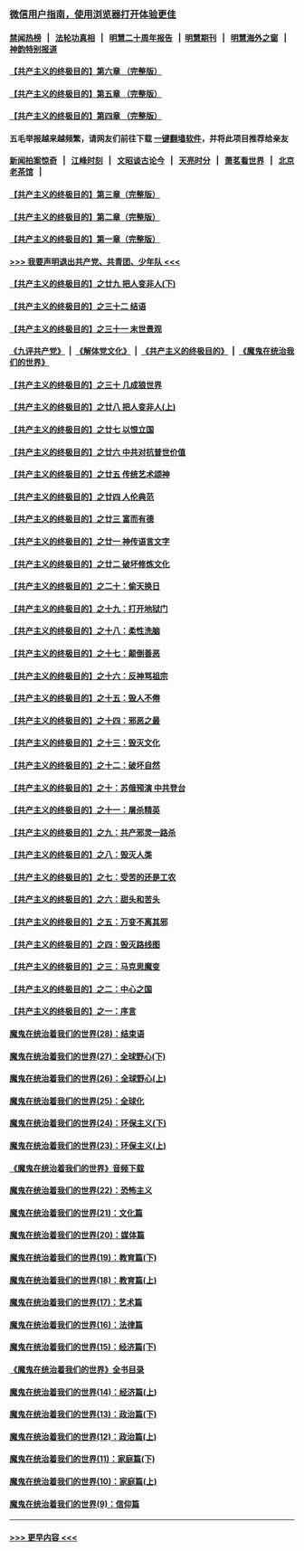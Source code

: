 ### [微信用户指南，使用浏览器打开体验更佳](https://github.com/gfw-breaker/banned-news1/blob/master/indexes/wechat-guide.md?t=0)
#### [禁闻热榜](热点新闻.md?t=0)  &nbsp;&nbsp;|&nbsp;&nbsp; [法轮功真相](https://github.com/gfw-breaker/truth/blob/master/README.md?t=0) &nbsp;&nbsp;|&nbsp;&nbsp; [明慧二十周年报告](https://github.com/gfw-breaker/mh-reports/blob/master/README.md?t=0) &nbsp;&nbsp;|&nbsp;&nbsp;[明慧期刊](https://github.com/gfw-breaker/mh-qikan) &nbsp;&nbsp;|&nbsp;&nbsp; [明慧海外之窗](https://github.com/gfw-breaker/mh-news/blob/master/README.md?t=0) &nbsp;&nbsp;|&nbsp;&nbsp; [神韵特别报道](https://github.com/gfw-breaker/mh-news/blob/master/shenyun.md?t=0)
#### [【共产主义的终极目的】第六章 （完整版）](../pages/nsc422/n11428913.md?t=02161234) 
#### [【共产主义的终极目的】第五章 （完整版）](../pages/nsc422/n11428912.md?t=02161234) 
#### [【共产主义的终极目的】第四章 （完整版）](../pages/nsc422/n11428907.md?t=02161234) 
#### 五毛举报越来越频繁，请网友们前往下载 [一键翻墙软件](https://github.com/gfw-breaker/ssr-accounts)，并将此项目推荐给亲友
#### [新闻拍案惊奇](https://github.com/gfw-breaker/banned-news1/blob/master/pages/link4.md) &nbsp;&nbsp;|&nbsp;&nbsp; [江峰时刻](https://github.com/gfw-breaker/banned-news1/blob/master/pages/link4.md) &nbsp;&nbsp;|&nbsp;&nbsp; [文昭谈古论今](https://github.com/gfw-breaker/banned-news1/blob/master/pages/link4.md) &nbsp;&nbsp;|&nbsp;&nbsp; [天亮时分](https://github.com/gfw-breaker/banned-news1/blob/master/pages/link4.md) &nbsp;&nbsp;|&nbsp;&nbsp; [萧茗看世界](https://github.com/gfw-breaker/banned-news1/blob/master/pages/link4.md) &nbsp;&nbsp;|&nbsp;&nbsp; [北京老茶馆](https://github.com/gfw-breaker/banned-news1/blob/master/pages/link4.md) &nbsp;&nbsp;|&nbsp;&nbsp; 
#### [【共产主义的终极目的】第三章（完整版）](../pages/nsc422/n11428848.md?t=02161234) 
#### [【共产主义的终极目的】第二章（完整版）](../pages/nsc422/n11428831.md?t=02161234) 
#### [【共产主义的终极目的】第一章（完整版）](../pages/nsc422/n11417651.md?t=02161234) 
#### [>>> 我要声明退出共产党、共青团、少年队 <<<](https://github.com/begood0513/goodnews/blob/master/quit/letter.md) 
#### [【共产主义的终极目的】之廿九 把人变非人(下)](../pages/nsc422/n11344140.md?t=02161234) 
#### [【共产主义的终极目的】之三十二 结语](../pages/nsc422/n11360535.md?t=02161234) 
#### [【共产主义的终极目的】之三十一 末世景观](../pages/nsc422/n11351129.md?t=02161234) 
#### [《九评共产党》](https://github.com/begood0513/9ping.md/blob/master/README.md) &nbsp;|&nbsp; [《解体党文化》](../../../../jtdwh.md/blob/master/README.md)  &nbsp;|&nbsp; [《共产主义的终极目的》](../../../../gczydzjmd.md/blob/master/README.md) &nbsp;|&nbsp; [《魔鬼在统治我们的世界》](../../../../mgztzwmdsj.md/blob/master/README.md) 
#### [【共产主义的终极目的】之三十 几成狼世界](../pages/nsc422/n11348280.md?t=02161234) 
#### [【共产主义的终极目的】之廿八 把人变非人(上)](../pages/nsc422/n11340492.md?t=02161234) 
#### [【共产主义的终极目的】之廿七 以恨立国](../pages/nsc422/n11336944.md?t=02161234) 
#### [【共产主义的终极目的】之廿六 中共对抗普世价值](../pages/nsc422/n11324785.md?t=02161234) 
#### [【共产主义的终极目的】之廿五 传统艺术颂神](../pages/nsc422/n11296396.md?t=02161234) 
#### [【共产主义的终极目的】之廿四 人伦典范](../pages/nsc422/n11296397.md?t=02161234) 
#### [【共产主义的终极目的】之廿三 富而有德](../pages/nsc422/n11283598.md?t=02161234) 
#### [【共产主义的终极目的】之廿一 神传语言文字](../pages/nsc422/n11263265.md?t=02161234) 
#### [【共产主义的终极目的】之廿二 破坏修炼文化](../pages/nsc422/n11245728.md?t=02161234) 
#### [【共产主义的终极目的】之二十：偷天换日](../pages/nsc422/n11238846.md?t=02161234) 
#### [【共产主义的终极目的】之十九：打开地狱门](../pages/nsc422/n11206376.md?t=02161234) 
#### [【共产主义的终极目的】之十八：柔性洗脑](../pages/nsc422/n11199994.md?t=02161234) 
#### [【共产主义的终极目的】之十七：颠倒善恶](../pages/nsc422/n11179782.md?t=02161234) 
#### [【共产主义的终极目的】之十六：反神骂祖宗](../pages/nsc422/n11166798.md?t=02161234) 
#### [【共产主义的终极目的】之十五：毁人不倦](../pages/nsc422/n11166792.md?t=02161234) 
#### [【共产主义的终极目的】之十四：邪恶之最](../pages/nsc422/n11150249.md?t=02161234) 
#### [【共产主义的终极目的】之十三：毁灭文化](../pages/nsc422/n11135227.md?t=02161234) 
#### [【共产主义的终极目的】之十二：破坏自然](../pages/nsc422/n11135214.md?t=02161234) 
#### [【共产主义的终极目的】之十：苏俄预演 中共登台](../pages/nsc422/n11118424.md?t=02161234) 
#### [【共产主义的终极目的】之十一：屠杀精英](../pages/nsc422/n11118442.md?t=02161234) 
#### [【共产主义的终极目的】之九：共产邪灵一路杀](../pages/nsc422/n11114139.md?t=02161234) 
#### [【共产主义的终极目的】之八：毁灭人类](../pages/nsc422/n11108503.md?t=02161234) 
#### [【共产主义的终极目的】之七：受苦的还是工农](../pages/nsc422/n11101809.md?t=02161234) 
#### [【共产主义的终极目的】之六：甜头和苦头](../pages/nsc422/n11096971.md?t=02161234) 
#### [【共产主义的终极目的】之五：万变不离其邪](../pages/nsc422/n11091285.md?t=02161234) 
#### [【共产主义的终极目的】之四：毁灭路线图](../pages/nsc422/n11086284.md?t=02161234) 
#### [【共产主义的终极目的】之三：马克思魔变](../pages/nsc422/n11061941.md?t=02161234) 
#### [【共产主义的终极目的】之二：中心之国](../pages/nsc422/n11047728.md?t=02161234) 
#### [【共产主义的终极目的】之一：序言](../pages/nsc422/n11086077.md?t=02161234) 
#### [魔鬼在统治着我们的世界(28)：结束语](../pages/nsc422/n10936246.md?t=02161234) 
#### [魔鬼在统治着我们的世界(27)：全球野心(下)](../pages/nsc422/n10928319.md?t=02161234) 
#### [魔鬼在统治着我们的世界(26)：全球野心(上)](../pages/nsc422/n10900318.md?t=02161234) 
#### [魔鬼在统治着我们的世界(25)：全球化](../pages/nsc422/n10788205.md?t=02161234) 
#### [魔鬼在统治着我们的世界(24)：环保主义(下)](../pages/nsc422/n10695307.md?t=02161234) 
#### [魔鬼在统治着我们的世界(23)：环保主义(上)](../pages/nsc422/n10688613.md?t=02161234) 
#### [《魔鬼在统治着我们的世界》音频下载](../pages/nsc422/n10635553.md?t=02161234) 
#### [魔鬼在统治着我们的世界(22)：恐怖主义](../pages/nsc422/n10614727.md?t=02161234) 
#### [魔鬼在统治着我们的世界(21)：文化篇](../pages/nsc422/n10597706.md?t=02161234) 
#### [魔鬼在统治着我们的世界(20)：媒体篇](../pages/nsc422/n10586579.md?t=02161234) 
#### [魔鬼在统治着我们的世界(19)：教育篇(下)](../pages/nsc422/n10564808.md?t=02161234) 
#### [魔鬼在统治着我们的世界(18)：教育篇(上)](../pages/nsc422/n10526970.md?t=02161234) 
#### [魔鬼在统治着我们的世界(17)：艺术篇](../pages/nsc422/n10499093.md?t=02161234) 
#### [魔鬼在统治着我们的世界(16)：法律篇](../pages/nsc422/n10485969.md?t=02161234) 
#### [魔鬼在统治着我们的世界(15)：经济篇(下)](../pages/nsc422/n10469975.md?t=02161234) 
#### [《魔鬼在统治着我们的世界》全书目录](../pages/nsc422/n10464261.md?t=02161234) 
#### [魔鬼在统治着我们的世界(14)：经济篇(上)](../pages/nsc422/n10457370.md?t=02161234) 
#### [魔鬼在统治着我们的世界(13)：政治篇(下)](../pages/nsc422/n10448270.md?t=02161234) 
#### [魔鬼在统治着我们的世界(12)：政治篇(上)](../pages/nsc422/n10444576.md?t=02161234) 
#### [魔鬼在统治着我们的世界(11)：家庭篇(下)](../pages/nsc422/n10440961.md?t=02161234) 
#### [魔鬼在统治着我们的世界(10)：家庭篇(上)](../pages/nsc422/n10435448.md?t=02161234) 
#### [魔鬼在统治着我们的世界(9)：信仰篇](../pages/nsc422/n10432159.md?t=02161234) 

----
#### [ >>> 更早内容 <<< ](../indexes/nsc422-earlier.md)
